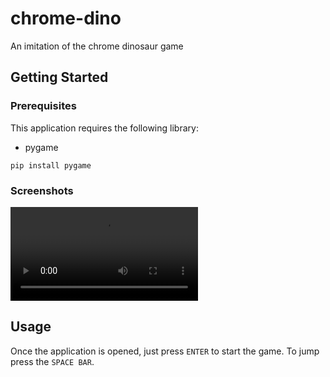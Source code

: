 # chrome-dino
An imitation of the chrome dinosaur game

## Getting Started
### Prerequisites
This application requires the following library:

* pygame
```
pip install pygame
```

### Screenshots
![chrome_dino](https://user-images.githubusercontent.com/85643095/199838229-8455302e-1105-4947-9ee4-7c8e2ccb2281.mp4)

## Usage
Once the application is opened, just press `ENTER` to start the game. To jump press the `SPACE BAR`.
